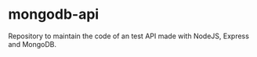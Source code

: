 # mongodb-api
Repository to maintain the code of an test API made with NodeJS, Express and MongoDB.
